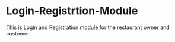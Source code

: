 # Login-Registrtion-Module
This is Login and Registration module for the restaurant owner and customer.
